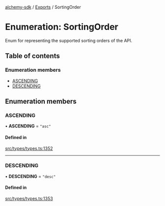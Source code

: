 [alchemy-sdk](../README.md) / [Exports](../modules.md) / SortingOrder

# Enumeration: SortingOrder

Enum for representing the supported sorting orders of the API.

## Table of contents

### Enumeration members

- [ASCENDING](SortingOrder.md#ascending)
- [DESCENDING](SortingOrder.md#descending)

## Enumeration members

### ASCENDING

• **ASCENDING** = `"asc"`

#### Defined in

[src/types/types.ts:1352](https://github.com/alchemyplatform/alchemy-sdk-js/blob/46e9716/src/types/types.ts#L1352)

___

### DESCENDING

• **DESCENDING** = `"desc"`

#### Defined in

[src/types/types.ts:1353](https://github.com/alchemyplatform/alchemy-sdk-js/blob/46e9716/src/types/types.ts#L1353)
